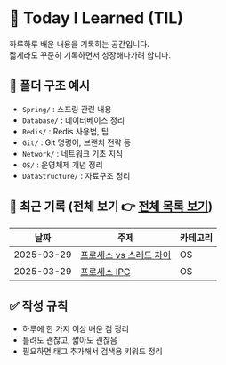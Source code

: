 # 🚀 Today I Learned (TIL)

하루하루 배운 내용을 기록하는 공간입니다.  
짧게라도 꾸준히 기록하면서 성장해나가려 합니다.

## 📁 폴더 구조 예시

- `Spring/` : 스프링 관련 내용
- `Database/` : 데이터베이스 정리
- `Redis/` : Redis 사용법, 팁
- `Git/` : Git 명령어, 브랜치 전략 등
- `Network/` : 네트워크 기초 지식
- `OS/` : 운영체제 개념 정리
- `DataStructure/` : 자료구조 정리

## 📅 최근 기록 (전체 보기 👉 [전체 목록 보기](./all-posts.md))

| 날짜 | 주제 | 카테고리 |
|------|------|----------|
| 2025-03-29 | [프로세스 vs 스레드 차이](OS/process-vs-thread.md) | OS |
| 2025-03-29 | [프로세스 IPC](OS/IPC.md) | OS |

## ✅ 작성 규칙

- 하루에 한 가지 이상 배운 점 정리
- 틀려도 괜찮고, 짧아도 괜찮음
- 필요하면 태그 추가해서 검색용 키워드 정리
